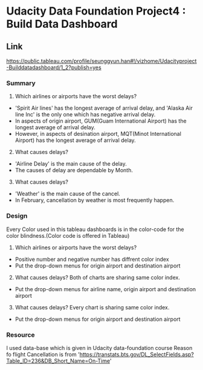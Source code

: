# Udacity Data Foundation Project4 : Build Data Dashboard

## Link

https://public.tableau.com/profile/seunggyun.han#!/vizhome/Udacityproject-Builddatadashboard/1_2?publish=yes

### Summary

1. Which airlines or airports have the worst delays? 
* 'Spirit Air lines' has the longest average of arrival delay, and 'Alaska Air line Inc' is the only one which has negative arrival delay.
* In aspects of origin airport, GUM(Guam International Airport) has the longest average of arrival delay.
* However, in aspects of desination airport, MQT(Minot International Airport) has the longest average of arrival delay.

2. What causes delays?
* 'Airline Delay' is the main cause of the delay.
* The causes of delay are dependable by Month.

3. What causes delays?
* 'Weather' is the main cause of the cancel.
* In February, cancellation by weather is most frequently happen.

### Design

Every Color used in this tableau dashboards is in the color-code for the color blindness.(Color code is offered in Tableau) 

1. Which airlines or airports have the worst delays? 
* Positive number and negative number has diffrent color index
* Put the drop-down menus for origin airport and destination airport

2. What causes delays?
Both of charts are sharing same color index.
* Put the drop-down menus for airline name, origin airport and destination airport

3. What causes delays?
Every chart is sharing same color index.
* Put the drop-down menus for origin airport and destination airport

### Resource
I used data-base which is given in Udacity data-foundation course
Reason fo flight Cancellation is from 'https://transtats.bts.gov/DL_SelectFields.asp?Table_ID=236&DB_Short_Name=On-Time'


